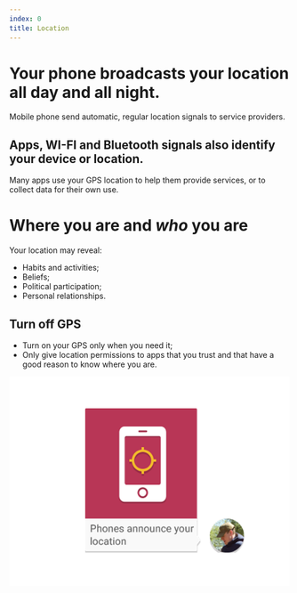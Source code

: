 ```yaml
---
index: 0
title: Location
---
```

# Your phone broadcasts your location all day and all night. 

Mobile phone send automatic, regular location signals to service providers. 

## Apps, WI-FI and Bluetooth signals also identify your device or location. 

Many apps use your GPS location to help them provide services, or to collect data for their own use. 

# Where you are and *who* you are 

Your location may reveal: 

*	Habits and activities; 
*	Beliefs; 
*	Political participation; 
*	Personal relationships. 

## Turn off GPS 

* 	Turn on your GPS only when you need it;
*	Only give location permissions to apps that you trust and that have a good reason to know where you are.

![image](mobile4.png)
